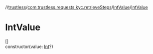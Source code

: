 //[trustless](../../../index.md)/[com.trustless.requests.kyc.retrieveSteps](../index.md)/[IntValue](index.md)/[IntValue](-int-value.md)

# IntValue

[]\
constructor(value: [Int](https://kotlinlang.org/api/latest/jvm/stdlib/kotlin/-int/index.html)?)

